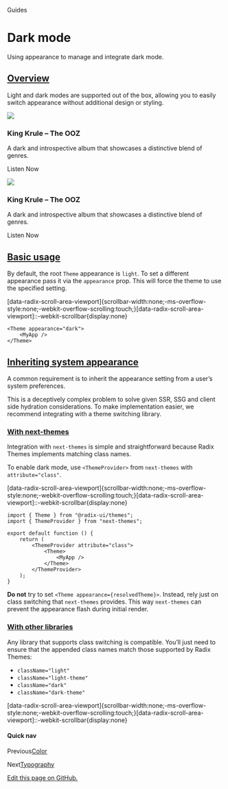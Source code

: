 Guides

Dark mode
=========

Using appearance to manage and integrate dark mode.

[Overview](#overview)
---------------------

Light and dark modes are supported out of the box, allowing you to easily switch appearance without additional design or styling.

![](https://workos.imgix.net/images/e35b46dc-4384-43d1-932c-24fa44e212cd.png?auto=format&fit=clip&q=80)

### King Krule – The OOZ

A dark and introspective album that showcases a distinctive blend of genres.

Listen Now

![](https://workos.imgix.net/images/e35b46dc-4384-43d1-932c-24fa44e212cd.png?auto=format&fit=clip&q=80)

### King Krule – The OOZ

A dark and introspective album that showcases a distinctive blend of genres.

Listen Now

[Basic usage](#basic-usage)
---------------------------

By default, the root `Theme` appearance is `light`. To set a different appearance pass it via the `appearance` prop. This will force the theme to use the specified setting.

\[data-radix-scroll-area-viewport\]{scrollbar-width:none;-ms-overflow-style:none;-webkit-overflow-scrolling:touch;}\[data-radix-scroll-area-viewport\]::-webkit-scrollbar{display:none}

    <Theme appearance="dark">
    	<MyApp />
    </Theme>
    

[Inheriting system appearance](#inheriting-system-appearance)
-------------------------------------------------------------

A common requirement is to inherit the appearance setting from a user’s system preferences.

This is a deceptively complex problem to solve given SSR, SSG and client side hydration considerations. To make implementation easier, we recommend integrating with a theme switching library.

### [With next-themes](#with-next-themes)

Integration with `next-themes` is simple and straightforward because Radix Themes implements matching class names.

To enable dark mode, use `<ThemeProvider>` from `next-themes` with `attribute="class"`.

\[data-radix-scroll-area-viewport\]{scrollbar-width:none;-ms-overflow-style:none;-webkit-overflow-scrolling:touch;}\[data-radix-scroll-area-viewport\]::-webkit-scrollbar{display:none}

    import { Theme } from "@radix-ui/themes";
    import { ThemeProvider } from "next-themes";
    
    export default function () {
    	return (
    		<ThemeProvider attribute="class">
    			<Theme>
    				<MyApp />
    			</Theme>
    		</ThemeProvider>
    	);
    }
    

**Do not** try to set `<Theme appearance={resolvedTheme}>`. Instead, rely just on class switching that `next-themes` provides. This way `next-themes` can prevent the appearance flash during initial render.

### [With other libraries](#with-other-libraries)

Any library that supports class switching is compatible. You’ll just need to ensure that the appended class names match those supported by Radix Themes:

*   `className="light"`
*   `className="light-theme"`
*   `className="dark"`
*   `className="dark-theme"`

\[data-radix-scroll-area-viewport\]{scrollbar-width:none;-ms-overflow-style:none;-webkit-overflow-scrolling:touch;}\[data-radix-scroll-area-viewport\]::-webkit-scrollbar{display:none}

#### Quick nav

Previous[Color](/themes/docs/theme/color)

Next[Typography](/themes/docs/theme/typography)

[Edit this page on GitHub.](https://github.com/radix-ui/website/edit/main/data/themes/docs/theme/dark-mode.mdx "Edit this page on GitHub.")